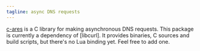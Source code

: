 ```yaml
---
tagline: async DNS requests
---
```


[c-ares](http://c-ares.haxx.se/) is a C library for making asynchronous
DNS requests. This package is currently a dependency of [libcurl].
It provides binaries, C sources and build scripts, but there's no Lua
binding yet. Feel free to add one.
